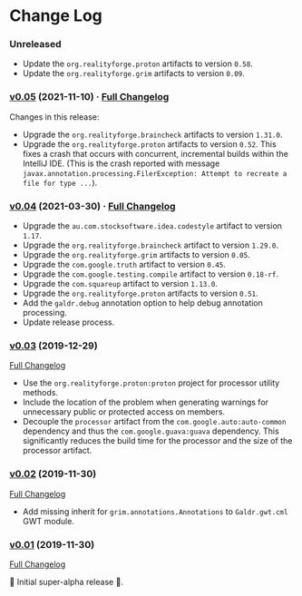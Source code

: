# Change Log

### Unreleased

* Update the `org.realityforge.proton` artifacts to version `0.58`.
* Update the `org.realityforge.grim` artifacts to version `0.09`.

### [v0.05](https://github.com/realityforge/galdr/tree/v0.05) (2021-11-10) · [Full Changelog](https://github.com/spritz/spritz/compare/v0.04...v0.05)

Changes in this release:

* Upgrade the `org.realityforge.braincheck` artifacts to version `1.31.0`.
* Upgrade the `org.realityforge.proton` artifacts to version `0.52`. This fixes a crash that occurs with concurrent, incremental builds within the IntelliJ IDE. (This is the crash reported with message `javax.annotation.processing.FilerException: Attempt to recreate a file for type ...`).

### [v0.04](https://github.com/realityforge/galdr/tree/v0.04) (2021-03-30) · [Full Changelog](https://github.com/realityforge/galdr/compare/v0.03...v0.04)

* Upgrade the `au.com.stocksoftware.idea.codestyle` artifact to version `1.17`.
* Upgrade the `org.realityforge.braincheck` artifact to version `1.29.0`.
* Upgrade the `org.realityforge.grim` artifacts to version `0.05`.
* Upgrade the `com.google.truth` artifact to version `0.45`.
* Upgrade the `com.google.testing.compile` artifact to version `0.18-rf`.
* Upgrade the `com.squareup` artifact to version `1.13.0`.
* Upgrade the `org.realityforge.proton` artifacts to version `0.51`.
* Add the `galdr.debug` annotation option to help debug annotation processing.
* Update release process.

### [v0.03](https://github.com/realityforge/galdr/tree/v0.03) (2019-12-29)
[Full Changelog](https://github.com/realityforge/galdr/compare/v0.02...v0.03)

* Use the `org.realityforge.proton:proton` project for processor utility methods.
* Include the location of the problem when generating warnings for unnecessary public or protected access on members.
* Decouple the `processor` artifact from the `com.google.auto:auto-common` dependency and thus the `com.google.guava:guava` dependency. This significantly reduces the build time for the processor and the size of the processor artifact.

### [v0.02](https://github.com/realityforge/galdr/tree/v0.02) (2019-11-30)
[Full Changelog](https://github.com/realityforge/galdr/compare/v0.01...v0.02)

* Add missing inherit for `grim.annotations.Annotations` to `Galdr.gwt.cml` GWT module.

### [v0.01](https://github.com/realityforge/galdr/tree/v0.01) (2019-11-30)
[Full Changelog](https://github.com/realityforge/galdr/compare/50b6987ae83935f316c69b87c275549ef168e1d2...v0.01)

 ‎🎉	Initial super-alpha release ‎🎉.
